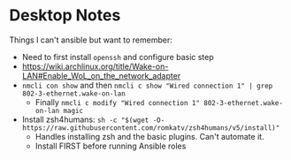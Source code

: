 # Desktop Notes

Things I can't ansible but want to remember:
- Need to first install `openssh` and configure basic step
- https://wiki.archlinux.org/title/Wake-on-LAN#Enable_WoL_on_the_network_adapter
- `nmcli con show` and then `nmcli c show "Wired connection 1" | grep 802-3-ethernet.wake-on-lan`
    - Finally `nmcli c modify "Wired connection 1" 802-3-ethernet.wake-on-lan magic`
- Install zsh4humans: `sh -c "$(wget -O- https://raw.githubusercontent.com/romkatv/zsh4humans/v5/install)"`
    - Handles installing zsh and the basic plugins.  Can't automate it.
    - Install FIRST before running Ansible roles